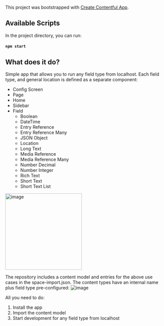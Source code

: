 This project was bootstrapped with [Create Contentful App](https://github.com/contentful/create-contentful-app).

## Available Scripts

In the project directory, you can run:

#### `npm start`

## What does it do?
Simple app that allows you to run any field type from localhost. Each field type, and general location is defined as a separate component: 
- Config Screen
- Page
- Home
- Sidebar
- Field
  - Boolean
  - DateTime
  - Entry Reference
  - Entry Reference Many
  - JSON Object
  - Location
  - Long Text
  - Media Reference
  - Media Reference Many
  - Number Decimal
  - Number Integer
  - Rich Text
  - Short Text
  - Short Text List

<img width="241" alt="image" src="https://github.com/PattoCF/all-things-localhost/assets/59477906/45863730-1cec-4693-b9ac-394d845dd149">


The repository includes a content model and entries for the above use cases in the space-import.json. The content types have an internal name plus field type pre-configured:
![image](https://github.com/PattoCF/all-things-localhost/assets/59477906/cbc30bf4-27a9-4078-a475-cd2b7071d709)

All you need to do: 
1. Install the app
2. Import the content model
3. Start development for any field type from localhost
